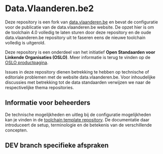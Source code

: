 # Data.Vlaanderen.be2

Deze repository is een fork van [data.vlaanderen.be](https://github.com/Informatievlaanderen/data.vlaanderen.be) en bevat de configuratie voor de publicatie van de data.vlaanderen.be website. De opzet hier is om de toolchain 4.0 volledig te laten sturen door deze repository en de oude data.vlaanderen.be repository uit te faseren eens de nieuwe toolchain volledig is uitgerold.
  
Deze repository is een onderdeel van het initiatief **Open Standaarden voor Linkende Organisaties __(OSLO)__**.
Meer informatie is terug te vinden op de [OSLO productpagina](https://overheid.vlaanderen.be/producten-diensten/OSLO2).


Issues in deze repository dienen betrekking te hebben op technische of editoriale problemen met de website data.vlaanderen.be. 
Voor inhoudelijke discussies met betrekking tot de data standaarden verwijzen we naar de respectivelijke thema repositories.


## Informatie voor beheerders

De technische mogelijkheden en uitleg bij de configuratie mogelijkheden kan je vinden in de [toolchain template repository](https://github.com/Informatievlaanderen/OSLO-publicationenvironment-template).
De documentatie daar introduceert de setup, terminologie en de betekenis van de verschillende concepten.


## DEV branch specifieke afspraken

